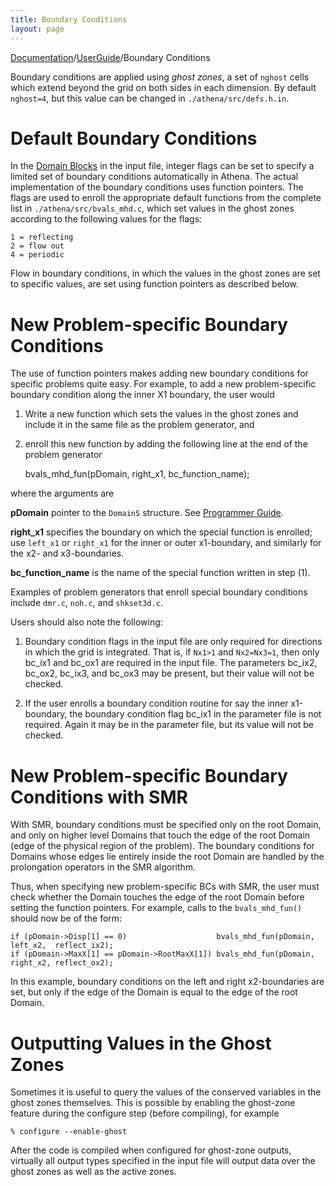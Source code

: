 ```yaml
---
title: Boundary Conditions
layout: page
---
```


[Documentation]({{site.baseurl}}/AthenaDocs)/[UserGuide]({{site.baseurl}}/AthenaDocsUG)/Boundary Conditions

Boundary conditions are applied using *ghost zones*, a set of `nghost` cells which extend beyond the grid on both
sides in each dimension.  By default `nghost=4`, but this value can be changed in `./athena/src/defs.h.in`.

Default Boundary Conditions
===========================

In the [Domain Blocks]({{site.baseurl}}/AthenaDocsUGDomainBlck) in the input file, integer flags can be set to specify a limited set
of boundary conditions automatically in Athena.  The actual implementation of
the boundary conditions uses function pointers.  The
flags are used to enroll the appropriate default
functions from the complete list in `./athena/src/bvals_mhd.c`, which set values in the ghost zones
according to the following values for the flags:

	1 = reflecting
	2 = flow out
	4 = periodic

Flow in boundary conditions, in which the values in the ghost zones are set to specific values, are set using
function pointers as described below.

New Problem-specific Boundary Conditions
========================================

The use of function pointers makes adding new boundary conditions for
specific problems quite easy.  For example, to add a new problem-specific
boundary condition along the inner X1 boundary, the user would
 1. Write a new function which sets the values in the ghost zones and include it in the same file as the problem generator, and
 2. enroll this new function by adding the following line at the end of the problem generator

	bvals_mhd_fun(pDomain, right_x1, bc_function_name);

where the arguments are

**pDomain** pointer to the `DomainS` structure.  See [Programmer Guide]({{site.baseurl}}/AthenaDocsPG).

**right_x1** specifies the boundary on which the special function is enrolled; use
`left_x1` or `right_x1` for the inner or outer x1-boundary,
and similarly for the x2- and x3-boundaries.

**bc_function_name** is the name of the special function written in step (1).

Examples of problem generators that enroll special boundary conditions include
`dmr.c`, `noh.c`, and `shkset3d.c`.

Users should also note the following:

 1. Boundary condition flags in the input file are only required for directions in which the grid is integrated.  That is, if `Nx1>1` and `Nx2=Nx3=1`, then only bc_ix1 and bc_ox1 are required in the input file.  The parameters bc_ix2, bc_ox2, bc_ix3, and bc_ox3 may be present, but their value will not be checked.

 2. If the user enrolls a boundary condition routine for say the inner x1-boundary, the boundary condition flag bc_ix1 in the parameter file is not required.  Again it may be in the parameter file, but its value will not be checked.

New Problem-specific Boundary Conditions with SMR
=================================================

With SMR, boundary conditions must be specified only on the root Domain, and only on higher level Domains that touch the edge of the root Domain
(edge of the physical region of the problem).  The boundary conditions for Domains whose edges lie entirely inside the root Domain are handled 
by the prolongation operators in the SMR algorithm.

Thus, when specifying new problem-specific BCs with SMR, the user must check whether the Domain touches the edge of the root Domain before setting
the function pointers.  For example, calls to the `bvals_mhd_fun()` should now be of the form:

	if (pDomain->Disp[1] == 0)                    bvals_mhd_fun(pDomain, left_x2,  reflect_ix2);
	if (pDomain->MaxX[1] == pDomain->RootMaxX[1]) bvals_mhd_fun(pDomain, right_x2, reflect_ox2);


In this example, boundary conditions on the left and right x2-boundaries are set, but only if the edge of the Domain is equal to the
edge of the root Domain.

Outputting Values in the Ghost Zones
====================================

Sometimes it is useful to query the values of the conserved variables in the ghost zones themselves.  This is possible by enabling the ghost-zone feature
during the configure step (before compiling), for example

	% configure --enable-ghost

After the code is compiled when configured for ghost-zone outputs, virtually all output types specified in the input file will output data over 
the ghost zones as well as the active zones.
